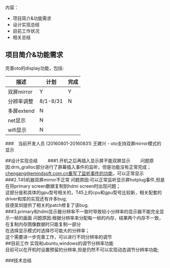 内容：

- 项目简介&功能需求
- 设计实现总结
- 目前工作状况
- 相关总结

## 项目简介&功能需求
完善oto的display功能，包括:  

|描述|计划|完成|
|---|---|---|
|双屏mirror|Y|Y|
|分辨率调整|8/1-8/31|N|
|多屏extend|N||
|net显示|N||
|wifi显示|N||


###　当前开发人员 (20160801-20160831)
王建兴 - oto支持双屏mirror模式的显示

##设计实现总结　　
###1.开机之后再插入显示屏不能双屏显示　　
问题原因:drm_gralloc部分进行了屏幕插入事件的监听，但是功能没有正常完成；  
chengang@emindsoft.com.cn重写了监听事件的功能，可以正常显示  
###2.T45机器双屏mirror不正常
问题原因:可以正常监听显示屏hotplug事件,但是在将primary screen数据复制到hdmi screen时出现问题；  
这部分是和具体的gpu型号相关的，T45上的cpu和gpu型号比较新，相关配套的driver和库的实现还有许多bug;  
技德吴圳提供了相关的patch修复了该bug.  
###3.primary和hdmi显示器分辨率不一致时导致较小分辨率的显示器不能完全显示一帧的画面
问题原因:根据分辨率来分配每一帧的内存，结果两个内存不一致，在复制内存图像数据时只能复制一部分  
在选择显示模式时选择尽可能大的分辨率；  
这个需要进一步完善工作，可以进行不同分辨率的调节  
##目前工作
实现和ubuntu,windows的调节分辨率功能  
目前可以在开机时设置预留的分辨率,但是仍然不可以实现动态调节分辨率功能;

###技术总结

